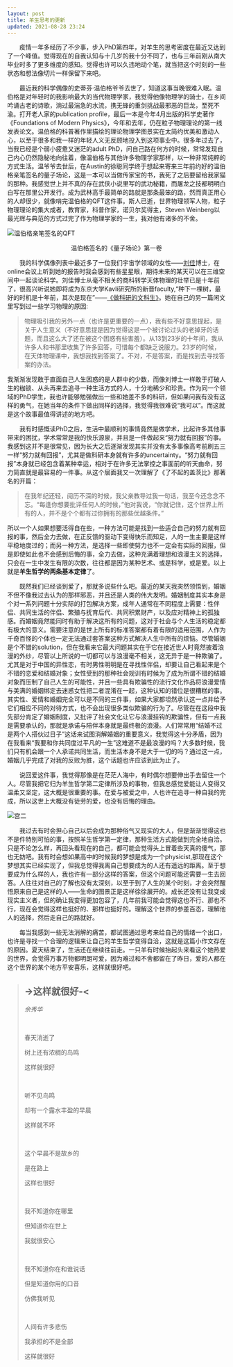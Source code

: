 ```yaml
---
layout: post
title: 羊生思考的更新
updated: 2021-08-28 23:24
---
```


&emsp;&emsp;疫情一年多经历了不少事，步入PhD第四年，对羊生的思考密度在最近又达到了一个峰值。觉得现在的自我认知与十几岁的我十分不同了，也与三年前刚从南大毕业时多了更多维度的感知。觉得也许可以久违地动个笔，就当把这个时刻的一些状态和想法像切片一样保留下来吧。

&emsp;&emsp;最近我的科学偶像的史蒂芬·温伯格爷爷去世了，知道这事当晚很难入眠。温伯格是对年轻时的我影响最大的当代物理学家，我觉得他像物理学的骑士，在乡间吟诵古老的诗歌，淌过最湍急的水流，携无锋的重剑挑战最邪恶的巨龙，至死不渝。打开老人家的publication profile，最后一本是今年4月出版的科学史著作《Foundations of Modern Physics》，今年和去年，仍在粒子物理理论的第一线发表论文。温伯格的科普著作里描绘的理论物理学图景实在太简约优美和激动人心，以至于很多和我一样的年轻人义无反顾地投入到这项事业中。很多年过去了，当我已经是个弱小疲惫又迷茫的adult PhD，问自己路在何方的时候，常常发现自己内心仍然隐秘地向往着，像温伯格与其他许多物理学家那样，以一种非常纯粹的方式生活。温爷爷去世后，在Austin的徐聪同学终于想起来寄来三年前约好的温伯格亲笔签名的量子场论，这是一本可以当做传家宝的书，我死了之后要留给我家猫的那种。我感觉世上并不真的存在武侠小说里写的武功秘籍，而屠龙之技都明明白白写在那里公开发行。成为武林高手最简单的路就是那条最笨的路，然而真正用心的人却很少，就像啃完温伯格的QFT这件事。斯人已逝，世界物理领军人物，粒子物理理论的集大成者，教育家，科普作家，诺贝尔奖得主，Steven Weinberg以最光辉与典范的方式过完了作为物理学家的一生，我对他有诸多的不舍。

![温伯格亲笔签名的QFT](/assets/img/qft.jpg)
<center>温伯格签名的《量子场论》第一卷</center>

&emsp;&emsp;我的科学偶像列表中最近多了一位我们宇宙学领域的女性——[刘佳](https://liuxx479.github.io)博士，在online会议上听到她的报告时我会感到有些星星眼，期待未来的某天可以在三维空间中一起谈论科学。刘佳博士从毫不相关的商科转学天体物理的壮举已是十年前了，很高兴听说她即将成为东京大学Kavli研究所的新晋faculty,“种下一棵树，最好的时机是十年前，其次是现在”——<a target="_blank" href="https://mp.weixin.qq.com/s/Yki8pehyj36S8Iw19pf_Og" >《做科研的文科生》</a>。她在自己的另一篇闲文里写到过一些学习物理的原因:
>物理吸引我的另外一点（也许是更重要的一点），我有些不好意思提起，是关于人生意义（不好意思提是因为觉得这是一个被讨论过头的老掉牙的话题，而且这么大了还在被这个困惑有些害羞）。从13到23岁的十年间，我从许多人和书那里收集了许多回答，可惜每个都缺乏说服力。23岁的时候，在天体物理课中，我想我找到答案了。不对，不是答案，而是找到去寻找答案的办法。

我渐渐发现敢于直面自己人生困惑的是人群中的少数，而像刘博士一样敢于打破人生的枷锁、从头再来去追寻一种生活方式的人，十分地稀少和珍贵。作为同一个领域的PhD学生，我也许能够勉强做出一些和她差不多的科研，但如果问我有没有这样的勇气，在她当年的条件下做出同样的选择，我觉得我很难说“我可以”。而这就是这个故事最值得讲述的地方吧。

&emsp;&emsp;我有时感慨读PhD之后，生活中最顺利的事情竟然是做学术，比起许多其他事带来的困扰，学术常常是我的快乐源泉，并且是一件做起来“努力就有回报”的事。我感到这并不是很常见，因为长大之后逐渐发现其实并没有太多事像高考前刷五三一样“努力就有回报”，尤其是做科研本身就有许多的uncertainty。“努力就有回报”本身就已经包含着某种幸运，相对于在许多无法掌控之事面前的听天由命，努力简直就是最容易的一件事。从这个层面我又一次理解了《了不起的盖茨比》那著名的开篇：
>在我年纪还轻，阅历不深的时候，我父亲教导过我一句话，我至今还念念不忘。“每逢你想要批评任何人的时候，”他对我说，“你就记住，这个世界上所有的人，并不是个个都有过你拥有的那些优越条件。”

所以一个人如果想要活得自在些，一种方法可能是找到一些适合自己的努力就有回报的事，然后全力去做，在正反馈的驱动下变得快乐而知足，人的一生主要是这样平稳地度过的；而另一种方法，是选择一些即使努力也不一定会有实际的回报，但是即使如此也不会感到后悔的事，全力去做，这种充满着理想和浪漫主义的选择，只会在一生中发生有限的次数，往往都是因为某种艺术、或是科学，或是爱。以上就是**羊生哲学的两条基本定律**了。

&emsp;&emsp;既然我们已经谈到爱了，那就多说些什么吧。最近的某天我突然领悟到，婚姻不但不像我过去认为的那样邪恶，并且还是人类的伟大发明。婚姻制度其实本身是个对一系列问题十分实际的打包解决方案，成年人通常在不同程度上需要：性伴侣、共同生活的伴侣、繁殖与抚育后代、共同积累财产，以及应对精神上的孤独感。而婚姻竟然能同时有助于解决这所有的问题，这对于社会与个人生活的稳定都有极大的意义。需要注意的是世上所有的标准答案都有着有限的适用范围，人作为千奇百怪的个体也一定无法通过套答案这种方式解决人生中所有的烦恼。尽管婚姻是个不错的solution，但在我看来它最大问题其实在于它在接近世人时竟然披着浪漫的外纱，尽管以上所说的一切都可以与浪漫毫不相关，这无异于是一种欺骗了。尤其是对于中国的异性恋，有时男性明明是在寻找性伴侣，却要让自己看起来是个不错的恋爱和结婚对象；女性受到的那种社会规训有时候为了成为所谓不错的结婚对象而压制了自己人生的可能性，并且一些具有欺骗性的流行文化作品将浪漫爱情与美满的婚姻绑定去迷惑女性把二者混淆在一起，这种认知的错位是很糟糕的事。其实性、爱情和婚姻完全可以是不同的三件事，如果大家都坦然承认这一点并给予它们相应不同的对待方式，也不会出现很多类似欺骗的行为了。尽管在在这段中我先部分肯定了婚姻制度，又批评了社会文化让它与浪漫挂钩的欺骗性，但有一点我是需要承认的，那就是承诺与陪伴本身就是最终极的浪漫。人们常常用“结婚不过是两个人搭伙过日子”这话来试图消解婚姻的重要意义，我觉得这十分矛盾，因为在我看来“我要和你共同度过平凡的一生”这难道不是最浪漫的吗？大多数时候，我们只有机会跟一个人承诺共同生活，而生活本身不是大于一切的吗？通过这一点，婚姻几乎完成了对我的反败为胜，这个话题也许应该到此为止了。

&emsp;&emsp;说回爱这件事，我觉得那像是在茫茫人海中，有时偶尔想要伸出手去留住一个人。尽管我把它归为羊生哲学第二定律所涉及的事物，但我总感觉爱能让人变得又温柔又坚定，这大概是很重要的事。在爱与被爱之中，人也许在追寻一种自我的完成，所以这世上大概没有徒劳的爱，也没有后悔的理由。

![宫二](/assets/img/gonger.jpg)

&emsp;&emsp;我过去有时会担心自己以后会成为那种俗气又现实的大人，但是渐渐觉得这也不是件特别可怕的事，按照羊生哲学第一定律，那种生活方式能做到完全地自洽。只是不论怎么样，再回头看现在的自己，都可能会觉得头上冒着些天真的傻气，那也无妨吧。我有时会想如果高中的时候我的梦想是成为一个physicist,那现在这个梦想其实已经实现了，但我总觉得我离自己想要成为的人还有遥远的距离。至于想要成为什么样的人，我也许有一部分这样的答案，但这个问题可能还需要一生去回答。人往往对自己的了解也没有太深刻，以至于到了人生的某个时刻，才会突然醒悟原来自己是这样的人——生命的图景正是这样徐徐展开的。成长还没有让我变成现实主义者，但的确让我变得更加包容了，几年前我可能会觉得这也不行、那也不行，现在会觉得这样也挺好的、那样也挺好的。理解这个世界的参差百态，理解他人的选择，然后走自己的路就好。

&emsp;&emsp;每当我感到一些无法消解的痛苦，都试图通过思考来给自己的情绪一个出口，也许是寻找一个合理的逻辑来让自己的羊生哲学变得自洽，这就是这篇小作文存在的原因。夏天结束了，生活还在继续往前走。一只羊有时候抬起头来看这个她热爱的世界，会觉得万事万物都明朗可爱，因为难过和不舍都留在了昨日，爱的人都在这个世界的某个地方平安喜乐，这样就很好吧。

> ## ->这样就很好-<
>
> *余秀华*
>
> &nbsp;
>
> 春天消逝了
>
> 树上还有浓稠的鸟鸣
>
> 这样就很好
>
> &nbsp;
>
> 听不见鸟鸣
>
> 却有一个露水丰盈的早晨
>
> 这样就不坏
>
> &nbsp;
>
> 这个早晨不是故乡的
>
> 是在路上
>
> 这样也很好
>
> &nbsp;
>
> 我不知道你在哪里
>
> 但知道你在世上
>
> 我就很安心
>
> &nbsp;
>
> 我不知道你在和谁说话
>
> 但是知道你用的口音
>
> 仿佛我听见
>
> &nbsp;
>
> 人间有许多悲伤
>
> 我承担的不是全部
>
> 这样就很好








